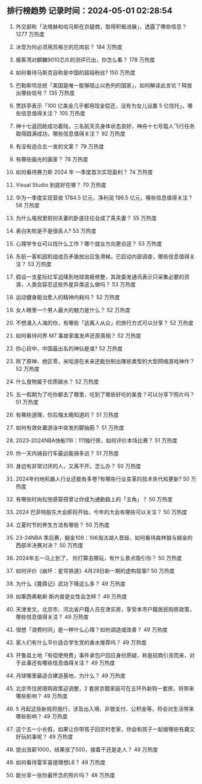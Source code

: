 
## 排行榜趋势 记录时间：2024-05-01 02:28:54
  
  1. 外交部称「法塔赫和哈马斯在京磋商，取得积极进展」，透露了哪些信息？ 1277 万热度
    
  2. 冰壶为何必须用苏格兰的花岗岩？ 184 万热度
    
  3. 极客湾对麒麟9010芯片的测评已出，你怎么看？ 178 万热度
    
  4. 如何看待马斯克自称是中国的超级粉丝? 150 万热度
    
  5. 巴勒斯坦总统「美国是唯一能够阻止以色列的国家」，如何解读此言论？释放出哪些信号？ 135 万热度
    
  6. 贾跃亭表示「100 亿美金几乎都用现金偿还，没有为女儿设置 5 亿信托」，哪些信息值得关注？ 105 万热度
    
  7. 神十七返回舱成功着陆，三名航天员身体状态良好，神舟十七号载人飞行任务取得圆满成功，哪些信息值得关注？ 92 万热度
    
  8. 有没有适合五一发的文案？ 79 万热度
    
  9. 有哪些画光的画家？ 78 万热度
    
  10. 如何看待赛力斯 2024 年 一季度首次实现盈利？ 74 万热度
    
  11. Visual Studio 到底好在哪？ 70 万热度
    
  12. 华为一季度实现营收 1784.5 亿元，净利润 196.5 亿元，哪些信息值得关注？ 58 万热度
    
  13. 为什么电视里假扮夫妻的卧底往往会成了真夫妻？ 55 万热度
    
  14. 表白失败是不是很丢人? 53 万热度
    
  15. 心理学专业可以找什么工作？哪个就业方向更合适？ 53 万热度
    
  16. 东航一客机因机组成员矛盾放出应急滑梯，已启动内部调查，哪些信息值得关注？ 53 万热度
    
  17. 假设一支星际红军迫降到地球南极修整，其政委发通讯表示只采集必要的资源，人类会容忍这些外星异类这么做吗？ 53 万热度
    
  18. 运动健身能治愈人的精神内耗吗？ 52 万热度
    
  19. 女人眼里一个男人最大的魅力是什么？ 52 万热度
    
  20. 不想涌入人海的你，有哪些「逃离人从众」的旅行方式可以分享？ 52 万热度
    
  21. 如何看待问界 M7 事故家属发声还原真相？ 52 万热度
    
  22. 你心目中，中国最出名的神仙是谁? 52 万热度
    
  23. 除了原神、绝区零，米哈游在未来还能创制出哪些类型的大型网络游戏神作？ 52 万热度
    
  24. 什么食物属于优质碳水？ 52 万热度
    
  25. 五一假期为了吃你都去了哪里，吃到了哪些好吃的美食？可以分享下照片吗？ 51 万热度
    
  26. 有哪些道理，你后悔太晚知道的？ 51 万热度
    
  27. 如何有效处置游泳中突发的脚抽筋？ 51 万热度
    
  28. 2023-2024NBA快船116：111独行侠，如何评价本场比赛？ 51 万热度
    
  29. 你一天内骑自行车最远能骑多远？ 51 万热度
    
  30. 身边有非常讨厌的人，又离不开，怎么办？ 50 万热度
    
  31. 2024年扫地机器人行业还能有多卷?有哪些行业变革的技术失代和更新? 50 万热度
    
  32. 有哪些时尚松弛感穿搭曾让你成为通勤路上的「主角」？ 50 万热度
    
  33. 2024 巴菲特股东大会即将开始，今年的大会有哪些可以关注？ 50 万热度
    
  34. 立夏时节的养生方法有哪些？ 50 万热度
    
  35. 23-24NBA 季后赛，掘金108：106淘汰湖人晋级，如何看待森林狼与掘金的西部半决赛对决？ 50 万热度
    
  36. 2024年五一马上到了， 你打算去哪玩，有什么景点吸引你？ 50 万热度
    
  37. 如何评价《崩坏：星穹铁道》4月29日新一期的虚构叙事? 50 万热度
    
  38. 为什么《鹿鼎记》武功下降这么多？ 49 万热度
    
  39. 如果西弗勒斯·斯内普是女性会怎样？ 49 万热度
    
  40. 天津发文，北京市、河北省户籍人员在津买房，享受本市户籍居民购房政策，哪些信息值得关注？ 49 万热度
    
  41. 很想「浪费时间」是一种什么心理？如何调适或改善？ 49 万热度
    
  42. 家人们有什么平价适合学生党的香水推荐吗？ 49 万热度
    
  43. 开鲁县土地「有偿使用费」事件承包户回应身份质疑，称是招商引资而来，对于此事还有哪些信息值得关注？ 49 万热度
    
  44. 月球哪里最适合建造基地，为什么？ 49 万热度
    
  45. 北京市住房限购政策迎调整，2 套房京籍家庭可在五环外新购一套房，将带来哪些影响？ 49 万热度
    
  46. 5 月起这些新规将施行，涉及出入境、非银支付、公积金等，将会对生活带来哪些影响？ 49 万热度
    
  47. 这个五一小长假，如果让你带孩子回农村老家，你会和孩子一起做哪些有趣又好玩的事呢？ 49 万热度
    
  48. 提出涨薪1000，结果涨了500，接着干还是走人？ 49 万热度
    
  49. 如何看待雷军喜提理想L6？ 49 万热度
    
  50. 能分享一张你最怀念的照片吗？ 48 万热度
    